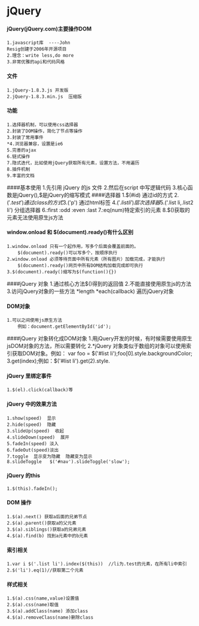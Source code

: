 jQuery
====
#### jQuery(jQuery.com)主要操作DOM
	1.javascript库  ----John
	Resig创建于2006年开源项目
	2.理念：write less,do more
	3.非常优雅的api和代码风格

#### 文件
	1.jQuery-1.8.3.js 开发版
	2.jQuery-1.8.3.min.js  压缩版

#### 功能
	1.选择器机制，可以使用css选择器
	2.封装了DOM操作，简化了节点等操作
	3.封装了常用事件
	*4.浏览器兼容，设置是ie6
	5.完善的ajax
	6.链式操作
	7.隐式迭代，比如使用jQuery获取所有元素，设置方法，不用遍历
	8.插件机制
	9.丰富的文档

####基本使用
	1.先引用 jQuery 的js 文件
	2.然后在script 中写逻辑代码
	3.核心函数是jQuery(),$是jQuery的缩写模式
####选择器
	1.$(#id)  通过id的方式
	2.$('.test')通过class的方式
	3.$('p') 通过html标签
	4.$('.list li') 层次选择器
	5.$('.list li,.list2 li')  分组选择器
	6.:first :odd :even :last
	7.:eq(num)特定索引的元素
	8.$()获取的元素无法使用原生js方法	
#### window.onload 和 $(document).ready()有什么区别
	1.window.onload 只有一个起作用，写多个后面会覆盖前面的。
		$(document).ready()可以写多个，按顺序执行
	2.window.onload 必须等待页面中所有元素（所有图片）加载完成，才能执行
		$(document).ready()网页中所有DOM结构加载完成即可执行
	3.$(document).ready()缩写为$(function(){})
####jQuery 对象
	1.通过核心方法$()得到的返回值
	2.不能直接使用原生js的方法
	3.访问jQuery对象的一些方法
		*length
		*each(callback) 遍历jQuery对象
#### DOM对象
	1.可以之间使用js原生方法
		例如：document.getElementById('id');
####jQuery 对象转化成DOM对象
	1.用jQuery开发的时候，有时候需要使用原生jsDOM对象的方法，所以需要转化
	2.*jQuery 对象类似于数组的对象可以使用索引获取DOM对象。例如：
		var foo = $('#list li');foo[0].style.backgroundColor;
	3.get(index);例如：$('#list li').get(2).style.
#### jQuery 里绑定事件
	1.$(el).click(callback)等

#### jQuery 中的效果方法
	1.show(speed)  显示
	2.hide(speed)  隐藏
	3.slideUp(speed)  收起
	4.slideDown(speed)  展开
	5.fadeIn(speed) 淡入
	6.fadeOut(speed)淡出
	7.toggle  显示变为隐藏  隐藏变为显示
	8.slideToggle   $('#nav').slideToggle('slow');
#### jQuery 的this
	1.$(this).fadeIn();

#### DOM 操作
	1.$(a).next() 获取a后面的兄弟节点
	2.$(a).parent()获取a的父元素
	3.$(a).siblings()获取a的兄弟元素
	4.$(a).find(b) 找到a元素中的b元素
	
#### 索引相关
	1.var i $('.list li').index($(this))  //li为.test的元素，在所有li中索引
	2.$('li').eq(1)//获取第二个元素
#### 样式相关
	1.$(a).css(name,value)设置值
	2.$(a).css(name)取值
	3.$(a).addClass(name) 添加class
	4.$(a).removeClass(name)删除class